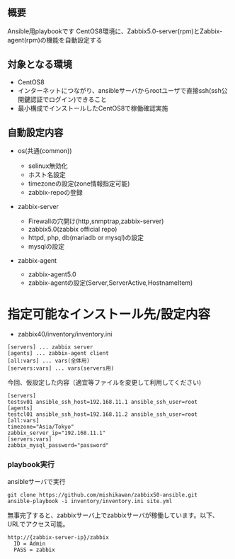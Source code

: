 ## 概要

Ansible用playbookです
CentOS8環境に、Zabbix5.0-server(rpm)とZabbix-agent(rpm)の機能を自動設定する

## 対象となる環境

* CentOS8
* インターネットにつながり、ansibleサーバからrootユーザで直接ssh(ssh公開鍵認証でログイン)できること
* 最小構成でインストールしたCentOS8で稼働確認実施

## 自動設定内容

* os(共通(common))
	+ selinux無効化
	+ ホスト名設定
	+ timezoneの設定(zone情報指定可能)
	+ zabbix-repoの登録

* zabbix-server
  + Firewallの穴開け(http,snmptrap,zabbix-server)
  + zabbix5.0(zabbix official repo)
  + httpd, php, db(mariadb or mysql)の設定
  + mysqlの設定
	
  
* zabbix-agent
	+ zabbix-agent5.0
  + zabbix-agentの設定(Server,ServerActive,HostnameItem)

# 指定可能なインストール先/設定内容

* zabbix40/inventory/inventory.ini

```
[servers] ... zabbix server
[agents] ... zabbix-agent client
[all:vars] ... vars(全体用)
[servers:vars] ... vars(servers用)
```

今回、仮設定した内容（適宜等ファイルを変更して利用してください)
```
[servers]
testsv01 ansible_ssh_host=192.168.11.1 ansible_ssh_user=root
[agents]
testcl01 ansible_ssh_host=192.168.11.2 ansible_ssh_user=root
[all:vars]
timezone="Asia/Tokyo"
zabbix_server_ip="192.168.11.1"
[servers:vars]
zabbix_mysql_password="password"
```

### playbook実行

ansibleサーバで実行
```
git clone https://github.com/mishikawan/zabbix50-ansible.git
ansible-playbook -i inventory/inventory.ini site.yml
```

無事完了すると、zabbixサーバ上でzabbixサーバが稼働しています。以下、URLでアクセス可能。
```
http://{zabbix-server-ip}/zabbix
  ID = Admin
  PASS = zabbix
```
